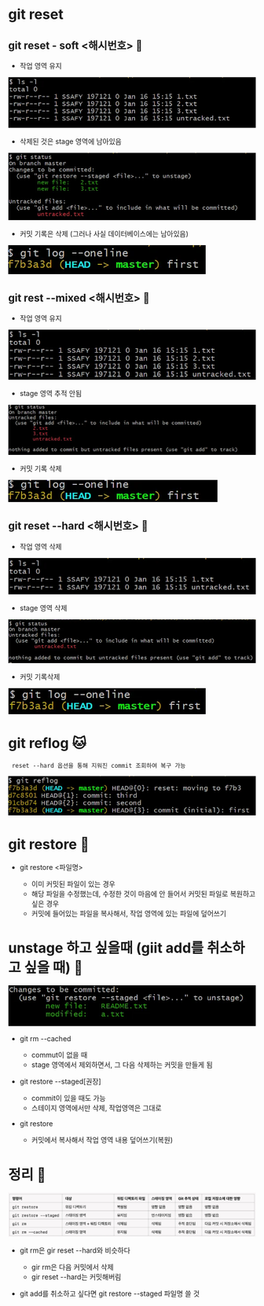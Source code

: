 # git reset


## git reset - soft <해시번호> 🦁

- 작업 영역 유지

![alt text](image.png)

- 삭제된 것은 stage 영역에 남아있음

![alt text](image-1.png)

- 커밋 기록은 삭제 (그러나 사실 데이터베이스에는 남아있음)

![alt text](image-2.png)


## git rest --mixed <해시번호> 🐯


- 작업 영역 유지

![alt text](image-7.png)

- stage 영역 추적 안됨

![alt text](image-4.png)

- 커밋 기록 삭제

![alt text](image-6.png)


## git reset --hard <해시번호> 🦒


- 작업 영역 삭제

![alt text](image-8.png)

- stage 영역 삭제

![alt text](image-9.png)

- 커밋 기록삭제

![alt text](image-10.png)



# git reflog 🐱
```
 reset --hard 옵션을 통해 지워진 commit 조회하여 복구 가능
```

![alt text](image-11.png)


# git restore 🦓


- git restore <파일명>

    - 이미 커밋된 파일이 있는 경우
    - 해당 파일을 수정했는데, 수정한 것이 마음에 안 들어서 커밋된 파일로 복원하고 싶은 경우
    - 커밋에 들어있는 파일을 복사해서, 작업 영역에 있는 파일에 덮어쓰기


# unstage 하고 싶을때 (giit add를 취소하고 싶을 때) 🦊

![alt text](image-12.png)


 - git rm --cached
    - commut이 없을 때
    - stage 영역에서 제외하면서, 그 다음 삭제하는 커밋을 만들게 됨

 - git restore --staged[권장]
    - commit이 있을 때도 가능
    - 스테이지 영역에서만 삭제, 작업영역은 그대로

 - git restore
    - 커밋에서 복사해서 작업 영역 내용 덮어쓰기(복원)


# 정리 🐶

![alt text](image-13.png)


 - git rm은 gir reset --hard와 비슷하다
    - gir rm은 다음 커밋에서 삭제
    - gir reset --hard는 커밋해버림

 - git add를 취소하고 싶다면 git restore --staged 파일명 쓸 것

  


